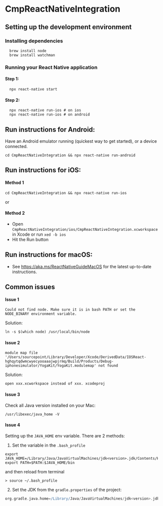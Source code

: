 # CmpReactNativeIntegration

## Setting up the development environment

### Installing dependencies
```shell
  brew install node
  brew install watchman
```

### Running your React Native application
#### Step 1:
```shell
  npx react-native start
```

#### Step 2:
```shell
  npx react-native run-ios # on ios
  npx react-native run-ios # on android
```

## Run instructions for Android:
Have an Android emulator running (quickest way to get started), or a device connected.
```shell
cd CmpReactNativeIntegration && npx react-native run-android
```


## Run instructions for iOS:
#### Method 1
```shell
cd CmpReactNativeIntegration && npx react-native run-ios
```
  
or

#### Method 2
- Open `CmpReactNativeIntegration/ios/CmpReactNativeIntegration.xcworkspace` in Xcode or run ``xed -b ios``
- Hit the Run button

## Run instructions for macOS:
- See https://aka.ms/ReactNativeGuideMacOS for the latest up-to-date instructions.

## Common issues

#### Issue 1
``Could not find node. Make sure it is in bash PATH or set the NODE_BINARY environment variable.
   ``

Solution:

``ln -s $(which node) /usr/local/bin/node
``

#### Issue 2
``module map file '/Users/sourcepoint/Library/Developer/Xcode/DerivedData/IOSReact-hghqytqdwmcwyecyooaaajwpjrmq/Build/Products/Debug-iphonesimulator/YogaKit/YogaKit.modulemap' not found
``

Solution:

``open xxx.xcworkspace instead of xxx. xcodeproj``

#### Issue 3
Check all Java version installed on your Mac:

``/usr/libexec/java_home -V``

#### Issue 4
Setting up the ``JAVA_HOME`` env variable. There are 2 methods:
1. Set the variable in the ``.bash_profile``

```shell
export JAVA_HOME=/Library/Java/JavaVirtualMachines/jdk<version>.jdk/Contents/Home
export PATH=$PATH:$JAVA_HOME/bin
```

and then reload from terminal

```shell
> source ~/.bash_profile
```

2. Set the JDK from the `gradle.properties` of the project:
```groovy
org.gradle.java.home=/Library/Java/JavaVirtualMachines/jdk<version>.jdk/Contents/Home
```





  

